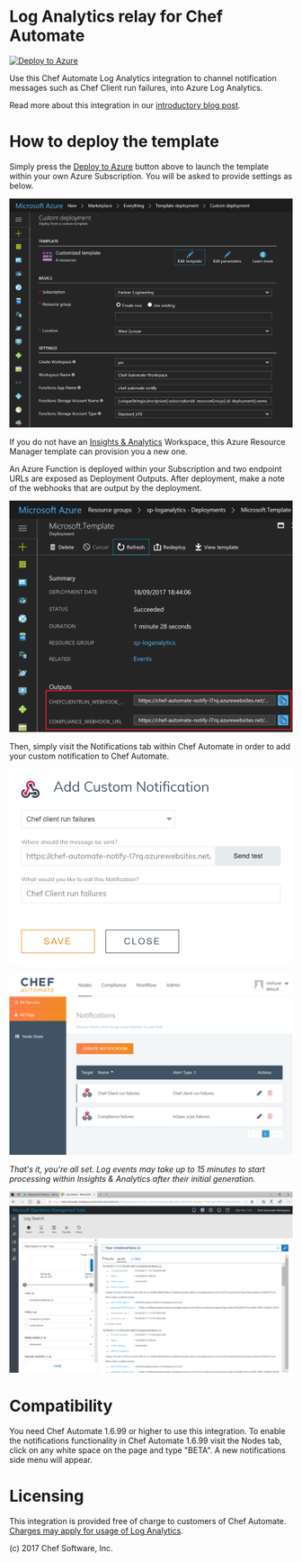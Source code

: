# Log Analytics relay for Chef Automate

[![Deploy to Azure](https://azuredeploy.net/deploybutton.svg)](https://portal.azure.com/#create/Microsoft.Template/uri/https%3A%2F%2Fraw.githubusercontent.com%2Fchef-partners%2Flog-analytics-relay%2Fmaster%2Fazuredeploy.json)

Use this Chef Automate Log Analytics integration to channel notification messages such as Chef Client run failures, into Azure Log Analytics.

Read more about this integration in our [introductory blog post](https://blogs.chef.io/tbc).

# How to deploy the template

Simply press the [Deploy to Azure](https://azuredeploy.net/) button above to launch the template within your own Azure Subscription.  You will be asked to provide settings as below.

![Template Parameters](images/template_parameters.png)

If you do not have an [Insights & Analytics](https://azure.microsoft.com/en-us/services/insight-analytics/) Workspace, this Azure Resource Manager template can provision you a new one.

An Azure Function is deployed within your Subscription and two endpoint URLs are exposed as Deployment Outputs.  After deployment, make a note of the webhooks that are output by the deployment.

![Deployment Outputs](images/deployment_outputs.png)

Then, simply visit the Notifications tab within Chef Automate in order to add your custom notification to Chef Automate.

![Notifications view](images/notifications0.png)

![Add Custom Notification](images/notifications1.png)

*That's it, you're all set.  Log events may take up to 15 minutes to start processing within Insights & Analytics after their initial generation.*

![Screenshot](images/loganalytics0.png)

# Compatibility

You need Chef Automate 1.6.99 or higher to use this integration.  To enable the notifications functionality in Chef Automate 1.6.99 visit the Nodes tab, click on any white space on the page and type "BETA".  A new notifications side menu will appear.

# Licensing

This integration is provided free of charge to customers of Chef Automate. [Charges may apply for usage of Log Analytics](https://azure.microsoft.com/en-us/pricing/details/insight-analytics/).

(c) 2017 Chef Software, Inc.
